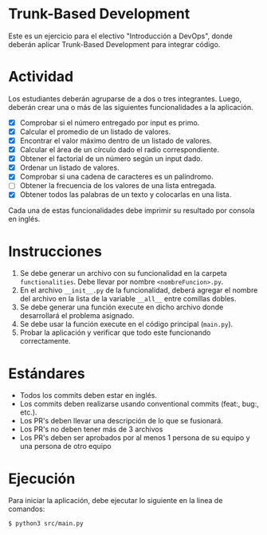 # Trunk-Based Development

Este es un ejercicio para el electivo "Introducción a DevOps", donde deberán aplicar Trunk-Based Development para integrar código.

# Actividad

Los estudiantes deberán agruparse de a dos o tres integrantes. Luego, deberán crear una o más de las siguientes funcionalidades a la aplicación.


- [X] Comprobar si el número entregado por input es primo.
- [X] Calcular el promedio de un listado de valores.
- [X] Encontrar el valor máximo dentro de un listado de valores.
- [X] Calcular el área de un círculo dado el radio correspondiente.
- [X] Obtener el factorial de un número según un input dado.
- [X] Ordenar un listado de valores.
- [X] Comprobar si una cadena de caracteres es un palíndromo.
- [ ] Obtener la frecuencia de los valores de una lista entregada.
- [X] Obtener todos las palabras de un texto y colocarlas en una lista.

Cada una de estas funcionalidades debe imprimir su resultado por consola en inglés.

# Instrucciones

1. Se debe generar un archivo con su funcionalidad en la carpeta `functionalities`. Debe llevar por nombre `<nombreFuncion>.py`.
2. En el archivo `__init__.py` de la funcionalidad, deberá agregar el nombre del archivo en la lista de la variable `__all__` entre comillas dobles.
3. Se debe generar una función execute en dicho archivo donde desarrollará el problema asignado.
4. Se debe usar la función execute en el código principal (`main.py`).
5. Probar la aplicación y verificar que todo este funcionando correctamente.

# Estándares

- Todos los commits deben estar en inglés.
- Los commits deben realizarse usando conventional commits (feat:, bug:, etc.).
- Los PR's deben llevar una descripción de lo que se fusionará.
- Los PR's no deben tener más de 3 archivos
- Los PR's deben ser aprobados por al menos 1 persona de su equipo y una persona de otro equipo

# Ejecución

Para iniciar la aplicación, debe ejecutar lo siguiente en la linea de comandos:

```bash
$ python3 src/main.py
```
